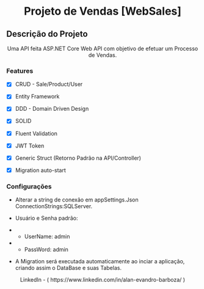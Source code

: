 <h1 align="center"> Projeto de Vendas [WebSales] </h1>

## Descrição do Projeto
<p align="center"> Uma API feita ASP.NET Core Web API com objetivo de efetuar um Processo de Vendas. <br> </p>
				   

### Features

- [x] CRUD - Sale/Product/User
- [x] Entity Framework

- [x] DDD - Domain Driven Design
- [x] SOLID

- [x] Fluent Validation
- [x] JWT Token

- [x] Generic Struct (Retorno Padrão na API/Controller)
- [x] Migration auto-start

### Configurações 
  * Alterar a string de conexão em appSettings.Json ConnectionStrings:SQLServer.
  
  * Usuário e Senha padrão: 
  * -  UserName: admin
  * -  PassWord: admin
  
  * A Migration será executada automaticamente ao inciar a aplicação, criando assim o DataBase e suas Tabelas.


<p align="center"> LinkedIn - ( https://www.linkedin.com/in/alan-evandro-barboza/ ) </p>
